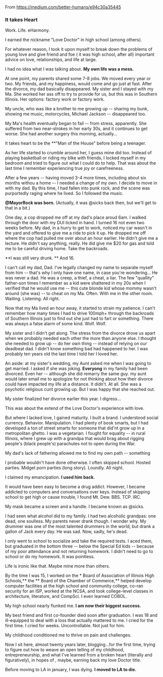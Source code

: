 From <https://medium.com/better-humans/e94c30a35445>

### It takes Heart 

Work. Life. eHarmony.

I earned the nickname "Love Doctor" in high school (among others).

For whatever reason, I took it upon myself to break down the problems of young love and give friend and foe ( it was high school, after all) important advice on love, relationships, and life at large.

I had no idea what I was talking about. **My own life was a mess.** 

At one point, my parents shared some 7-8 jobs. We moved every year or two. My friends, and my happiness, would come and go just at fast. After the divorce, my dad basically disappeared. My sister and I stayed with my Ma. She worked her ass off to try to provide for us, but this was in Southern Illinois. Her options: factory work or factory work. 

My uncle, who was like a brother to me growing up -- sharing my bunk, showing me music, motorcycles, Michael Jackson -- disappeared too.

My Ma's health eventually began to fail -- from stress, apparently. She suffered from two near-strokes in her early 30s, and it continues to get worse. She had another surgery this morning, actually...

It takes heart to be the **"Man of the House" before being a teenager.

As her life started to crumble around her, I guess mine did too. Instead of playing basketball or riding my blke with friends, I locked myself in my bedroom and tried to figure out what I could do to help. That was about the last time I remember experiencing true joy or carefreeness. 

After a few years -- having moved 3-4 more times, including about six months withou a home -- I needed a change of my own. I decide to move in with my dad. By this time, I had fallen into punk rock, and the scene was purportedly raging where he lived. So I followed the music.

**@MayorRock was born.** (Actually, it was @sicks back then, but we'll get to that in a bit.)

One day, a cop dropped me off at my dad's place aroud 6am. I walked through the door with my DUI ticked in hand. I turned 16 not even two weeks before. My dad, in a hurry to get to work, noticed my car wasn't in the yard and offered to give me a ride to pick it up. He dropped me off where the cop had pulled me over about an hour earlier. He didn't give me a lecture.  He didn't say anything, really. He did give me $20 for gas and  told me to be careful driving home. Take the backroads.

**I was still very drunk. ** And 16.

I can't call my dad, Dad. I've legally changed my name to separate myself from him -- that's why I only have one name, in case you're wondering... He was never a dad. He was a creep, a thief, a cheat, a liar. The few "quallity" father-son times I remember as a kid were shattered in my 20s when I verified that he would use me -- this cute blonde kid whose mommy wasn't around (she was) -- to cheat on my Ma. Often. With me in the other room. Waiting. Listening. All right.

Now that my Ma lived an hour away, it started to strain my patience. I can't remember how many times I had to drive 100mph+ through the backroads of Southern Illinois just to find out she just had to fart or something. There was always a false alarm of some kind. Wolf. Wolf.

My sister and I didn't get along. The stress from the divorce drove us apart when we probably needed each other the more than anyone else. I thought she needed to grow up -- do her own thing -- instead of relying on our deadbeat dad. I didn't know something bad  had happened to her. I was probably ten years old the last time I told her I loved her.

An aside: at my sister's wedding, my Aunt asked me when I was going to get married. I asked if she was joking. **Everyong** in my family had been divorced. Even her -- although she did remarry the same guy. my aunt would later email me to apologize for not thinking about how their divorce could have impacted my life at a distance. It didn't. At all. She was a psychotic religious cunt growing up. But I was happy that she reached out.

My sister finalized her divorce earlier this year. I digress...

This was about the extend of the Love Doctor's experience with love.

But where I lacked love, I gained maturity. I built a brand. I understood social currency. Behavior. Manipulation. I had plenty of book smarts, but I had developed a ton of street smarts for someone that did'nt grow up in a metropolitan ghetto. I was a vegetarian. I fought for equality -- in rural Illinois, where I grew up with a grandpa that would brag about rigging people's (black people's) parachutes not to open during the War.

My dad's lack of fathering allowed me to find my own path -- something 

I probable wouldn't have done otherwise. I often skipped school. Hosted parties. Midget porn parties (long story). Loundly. All night.

I claimed my emancipation. **I used him back.**

It would have been easy to become a drug addict. However, I became addicted to computers and conversations over keys. Instead of skipping school to get high or cause trouble, I found Mt. Dew. BBS. TCP. IRC.

My mask became a screen and a handle. I became known as @sicks.

I had seen what alcohol did to my family. I had two alcoholic grandpas: one dead, one soulless. My parents never drank though. I wonder why. My drummer was one of the most talented drummers in the world, but drank a gallon of Jack every day. He was sad. Now, sadly, he's dead.

I only went to school to socialize and take the required tests. I aced them, but graduated in the bottom three -- below the Special Ed kids -- because of my poor attendance and not returning homework. I didn't need to go to school or do my homework. It was pointless.

Life is ironic like that. Maybe mine more than others.

By the time I was 15, I worked on the * Board of Association of Illinois High Schools,** the ** Board of the Chamber of Commerce,** helped develop computer facilities at the high school and community college, co-ran security for an ISP, worked at the NCSA, and took college-level classes in architecture, literature, and CompSci. I even learned COBOL.

My high school nearly flunked me. **I am now their biggest success.**

My best friend and first co-founder died soon after graduation. I was 18 and ill-equipped to deal with  a loss that actually mattered to me. I cried for the first time. I cried for weeks. Uncontrollable. Not just for him.

My childhood conditioned me to thrive on pain and challenges.

Now I sit here, almost twenty years later, blogging...for the first time, trying to figure out how to weave an open telling of my childhood, entrepreneurship, and what I've learned from a broken heart (literally and figuratively), in hopes of , maybe, earning back my love Doctor title.

Before moving to LA in january, I was dying. **I moved to LA to die.**


